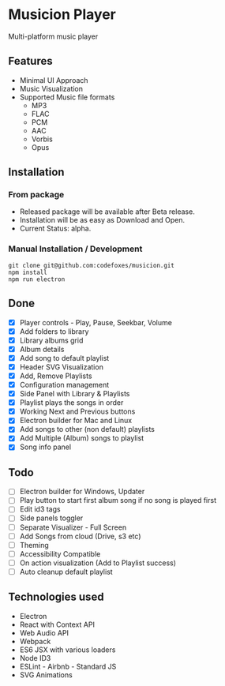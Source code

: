 # Musicion Player

Multi-platform music player

## Features

- Minimal UI Approach
- Music Visualization
- Supported Music file formats
  - MP3
  - FLAC
  - PCM
  - AAC
  - Vorbis
  - Opus

## Installation

### From package

- Released package will be available after Beta release.
- Installation will be as easy as Download and Open.
- Current Status: alpha.

### Manual Installation / Development

```
git clone git@github.com:codefoxes/musicion.git
npm install
npm run electron
```

## Done
 
- [x] Player controls - Play, Pause, Seekbar, Volume
- [x] Add folders to library
- [x] Library albums grid
- [x] Album details
- [x] Add song to default playlist
- [x] Header SVG Visualization
- [x] Add, Remove Playlists
- [x] Configuration management
- [x] Side Panel with Library & Playlists
- [x] Playlist plays the songs in order
- [x] Working Next and Previous buttons
- [x] Electron builder for Mac and Linux
- [x] Add songs to other (non default) playlists
- [x] Add Multiple (Album) songs to playlist
- [x] Song info panel

## Todo

- [ ] Electron builder for Windows, Updater
- [ ] Play button to start first album song if no song is played first
- [ ] Edit id3 tags
- [ ] Side panels toggler
- [ ] Separate Visualizer - Full Screen
- [ ] Add Songs from cloud (Drive, s3 etc)
- [ ] Theming
- [ ] Accessibility Compatible
- [ ] On action visualization (Add to Playlist success)
- [ ] Auto cleanup default playlist

## Technologies used
- Electron
- React with Context API
- Web Audio API
- Webpack
- ES6 JSX with various loaders
- Node ID3
- ESLint - Airbnb - Standard JS
- SVG Animations
